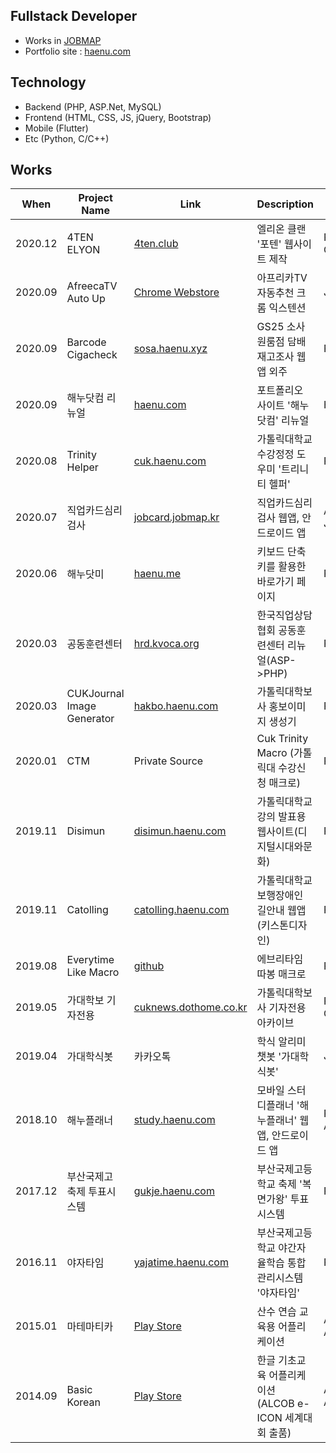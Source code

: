 ## Fullstack Developer
  - Works in [JOBMAP][jm]
  - Portfolio site : [haenu.com][haenu]

## Technology
  - Backend (PHP, ASP.Net, MySQL)
  - Frontend (HTML, CSS, JS, jQuery, Bootstrap)
  - Mobile (Flutter)
  - Etc (Python, C/C++)

## Works
|When|Project Name|Link|Description|Tech|
|---|---|---|---|---|
|2020.12|4TEN ELYON|[4ten.club][4ten]|엘리온 클랜 '포텐' 웹사이트 제작|PHP, CodeIgniter3|
|2020.09|AfreecaTV Auto Up|[Chrome Webstore][afc_au]|아프리카TV 자동추천 크롬 익스텐션|Javascript|
|2020.09|Barcode Cigacheck|[sosa.haenu.xyz][sosa]|GS25 소사원룸점 담배재고조사 웹앱 외주|PHP|
|2020.09|해누닷컴 리뉴얼|[haenu.com][haenu]|포트폴리오 사이트 '해누닷컴' 리뉴얼|HTML|
|2020.08|Trinity Helper|[cuk.haenu.com][trinity_helper]|가톨릭대학교 수강정정 도우미 '트리니티 헬퍼'|PHP, Python|
|2020.07|직업카드심리검사|[jobcard.jobmap.kr][jobcard]|직업카드심리검사 웹앱, 안드로이드 앱|ASP.Net, Java(Android)|
|2020.06|해누닷미|[haenu.me][haenume]|키보드 단축키를 활용한 바로가기 페이지|PHP|
|2020.03|공동훈련센터|[hrd.kvoca.org][hrdkvoca]|한국직업상담협회 공동훈련센터 리뉴얼(ASP->PHP)|PHP|
|2020.03|CUKJournal Image Generator|[hakbo.haenu.com][hakboimg]|가톨릭대학보사 홍보이미지 생성기|PHP, Python|
|2020.01|CTM|Private Source|Cuk Trinity Macro (가톨릭대 수강신청 매크로)|Python|
|2019.11|Disimun|[disimun.haenu.com][disimun]|가톨릭대학교 강의 발표용 웹사이트(디지털시대와문화)|PHP|
|2019.11|Catolling|[catolling.haenu.com][catolling]|가톨릭대학교 보행장애인 길안내 웹앱(키스톤디자인)|PHP|
|2019.08|Everytime Like Macro|[github][eta]|에브리타임 따봉 매크로|Python|
|2019.05|가대학보 기자전용|[cuknews.dothome.co.kr][cuknews]|가톨릭대학보사 기자전용 아카이브|PHP, GNUBOARD|
|2019.04|가대학식봇|카카오톡|학식 알리미 챗봇 '가대학식봇'|Javascript|
|2018.10|해누플래너|[study.haenu.com][hp]|모바일 스터디플래너 '해누플래너' 웹앱, 안드로이드 앱|PHP, AppInventor|
|2017.12|부산국제고 축제 투표시스템|[gukje.haenu.com][gukje]|부산국제고등학교 축제 '복면가왕' 투표 시스템|PHP|
|2016.11|야자타임|[yajatime.haenu.com][yjtime]|부산국제고등학교 야간자율학습 통합관리시스템 '야자타임'|PHP|
|2015.01|마테마티카|[Play Store][mathematica]|산수 연습 교육용 어플리케이션|AS 3.0, Flash Air|
|2014.09|Basic Korean|[Play Store][bk]|한글 기초교육 어플리케이션 (ALCOB e-ICON 세계대회 출품)|AS 3.0, Flash Air|


[jm]: <http://jobmap.kr>
[haenu]: <https://haenu.com>
[4ten]: <https://4ten.club>
[trinity_helper]: <https://cuk.haenu.com>
[afc_au]: <https://chrome.google.com/webstore/detail/afreecatv-auto-up/dclegcffcilobhmapnmoekjecibgglcg?hl=ko&authuser=0>
[sosa]: <http://sosa.haenu.xyz>
[hrdkvoca]: <https://hrd.kvoca.org>
[jobcard]: <http://jobcard.jobmap.kr>
[disimun]: <https://disimun.haenu.com>
[catolling]: <https://catolling.haenu.com>
[hp]: <https://study.haenu.com>
[gukje]: <https://gukje.haenu.com>
[yjtime]: <https://yajatime.haenu.com>
[hakboimg]: <https://hakbo.haenu.com>
[cuknews]: <http://cuknews.dothome.co.kr>
[haenume]: <http://haenu.me>
[eta]: <https://github.com/dokdo2013/everytime-like-macro>
[mathematica]: <https://play.google.com/store/apps/details?id=air.sum.mathmatics>
[bk]: <https://play.google.com/store/apps/details?id=air.test01>
